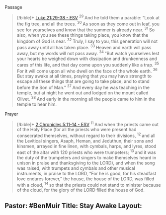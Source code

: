 Passage
> [!bible]+ [Luke 21:29-38 - ESV](https://bolls.life/ESV/42/21/)
>  <sup> 29 </sup>And he told them a parable: “Look at the fig tree, and all the trees. <sup> 30 </sup>As soon as they come out in leaf, you see for yourselves and know that the summer is already near. <sup> 31 </sup>So also, when you see these things taking place, you know that the kingdom of God is near. <sup> 32 </sup>Truly, I say to you, this generation will not pass away until all has taken place. <sup> 33 </sup>Heaven and earth will pass away, but my words will not pass away. <sup> 34 </sup>“But watch yourselves lest your hearts be weighed down with dissipation and drunkenness and cares of this life, and that day come upon you suddenly like a trap. <sup> 35 </sup>For it will come upon all who dwell on the face of the whole earth. <sup> 36 </sup>But stay awake at all times, praying that you may have strength to escape all these things that are going to take place, and to stand before the Son of Man.” <sup> 37 </sup>And every day he was teaching in the temple, but at night he went out and lodged on the mount called Olivet. <sup> 38 </sup>And early in the morning all the people came to him in the temple to hear him.

Prayer
> [!bible]+ [2 Chronicles 5:11-14 - ESV](https://bolls.life/ESV/14/5/)
>  <sup> 11 </sup>And when the priests came out of the Holy Place (for all the priests who were present had consecrated themselves, without regard to their divisions, <sup> 12 </sup>and all the Levitical singers, Asaph, Heman, and Jeduthun, their sons and kinsmen, arrayed in fine linen, with cymbals, harps, and lyres, stood east of the altar with 120 priests who were trumpeters; <sup> 13 </sup>and it was the duty of the trumpeters and singers to make themselves heard in unison in praise and thanksgiving to the LORD), and when the song was raised, with trumpets and cymbals and other musical instruments, in praise to the LORD, “For he is good, for his steadfast love endures forever,”  the house, the house of the LORD, was filled with a cloud, <sup> 14 </sup>so that the priests could not stand to minister because of the cloud, for the glory of the LORD filled the house of God.

Pastor: #BenMuir
Title: Stay Awake
Layout: 
- 

# 